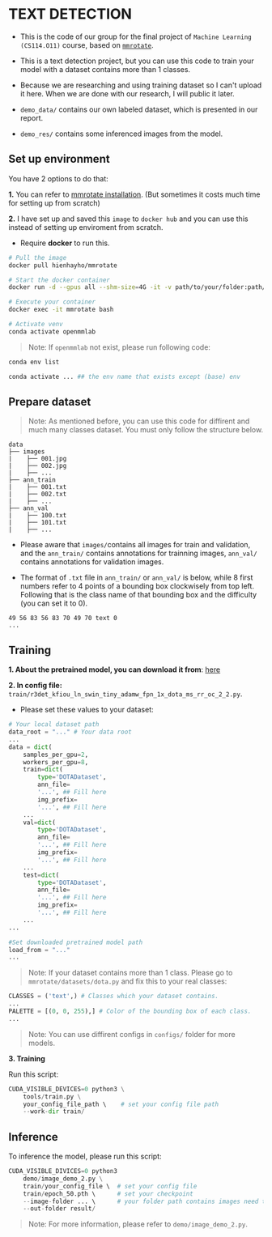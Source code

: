 # TEXT DETECTION

- This is the code of our group for the final project of `Machine Learning (CS114.O11)` course, based on [`mmrotate`](https://github.com/open-mmlab/mmrotate). 

- This is a text detection project, but you can use this code to train your model with a dataset contains more than 1 classes.

- Because we are researching and using training dataset so I can't upload it here. When we are done with our research, I will public it later.

- `demo_data/` contains our own labeled dataset, which is presented in our report.

- `demo_res/` contains some inferenced images from the model.

## Set up environment

You have 2 options to do that:

**1.** You can refer to [mmrotate installation](https://github.com/open-mmlab/mmrotate?tab=readme-ov-file#installation). (But sometimes it costs much time for setting up from scratch)

**2.** I have set up and saved this `image` to `docker hub` and you can use this instead of setting up enviroment from scratch.

- Require **docker** to run this.

```bash
# Pull the image
docker pull hienhayho/mmrotate

# Start the docker container
docker run -d --gpus all --shm-size=4G -it -v path/to/your/folder:path/to/your/folder --name mmrotate hienhayho/mmrotate:latest bash

# Execute your container
docker exec -it mmrotate bash

# Activate venv
conda activate openmmlab 
```
> Note: If `openmmlab` not exist, please run following code:
```bash
conda env list

conda activate ... ## the env name that exists except (base) env
```

## Prepare dataset
> Note: As mentioned before, you can use this code for diffirent and much many classes dataset. You must only follow the structure below.

    data
    ├── images
    |    ├── 001.jpg
    |    ├── 002.jpg
    |    ├── ... 
    ├── ann_train
    |    ├── 001.txt
    |    ├── 002.txt
    |    ├── ...             
    ├── ann_val                   
    |    ├── 100.txt
    |    ├── 101.txt
    |    ├── ...

- Please aware that `images/`contains all images for train and validation, and the `ann_train/` contains annotations for trainning images, `ann_val/` contains annotations for validation images.

- The format of `.txt` file in `ann_train/` or `ann_val/` is below, while 8 first numbers refer to 4 points of a bounding box clockwisely from top left. Following that is the class name of that bounding box and the difficulty (you can set it to 0).

```
49 56 83 56 83 70 49 70 text 0
...
```

## Training
**1. About the pretrained model, you can download it from**: [here](https://drive.google.com/file/d/1_puVSraP5g7w52JzChNtECsQZ-B_EUi-/view?usp=sharing)

**2. In config file:**  `train/r3det_kfiou_ln_swin_tiny_adamw_fpn_1x_dota_ms_rr_oc_2_2.py`. 
- Please set these values to your dataset:

```python
# Your local dataset path
data_root = "..." # Your data root
...
data = dict(
    samples_per_gpu=2,
    workers_per_gpu=8,
    train=dict(
        type='DOTADataset',
        ann_file=
        '...', ## Fill here
        img_prefix=
        '...', ## Fill here
    ...
    val=dict(
        type='DOTADataset',
        ann_file=
        '...', ## Fill here
        img_prefix=
        '...', ## Fill here
    ...
    test=dict(
        type='DOTADataset',
        ann_file=
        '...', ## Fill here
        img_prefix=
        '...', ## Fill here
    ...
...

#Set downloaded pretrained model path 
load_from = "..."
...
```
> Note: If your dataset contains more than 1 class. Please go to `mmrotate/datasets/dota.py` and fix this to your real classes:
```python
CLASSES = ('text',) # Classes which your dataset contains.
...
PALETTE = [(0, 0, 255),] # Color of the bounding box of each class.
...
```

> Note: You can use diffirent configs in `configs/` folder for more models.

**3. Training**

Run this script:

```python
CUDA_VISIBLE_DEVICES=0 python3 \
    tools/train.py \
    your_config_file_path \    # set your config file path
    --work-dir train/
```

## Inference
To inference the model, please run this script:

```python
CUDA_VISIBLE_DIVICES=0 python3 
    demo/image_demo_2.py \
    train/your_config_file \  # set your config file
    train/epoch_50.pth \      # set your checkpoint
    --image-folder ... \      # your folder path contains images need to be inferenced
    --out-folder result/
```

> Note: For more information, please refer to `demo/image_demo_2.py`.